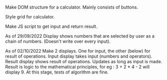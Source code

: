 Make DOM structure for a calculator.
Mainly consists of buttons.

Style grid for calculator.

Make JS script to get input and return result.

As of 29/09/2022
Display shows numbers that are selected by user as a chain of numbers. (Doesn't write over every input).

As of 02/10/2022
Make 2 displays. One for input, the other (below) for result of operations.
Input display takes input (numbers and operators).
Result display shows result of operations. Updates as long as input is made.
Result is logic to the mathematical principles, for eg :
3 + 2 * 4 - 2 will display 9.
At this stage, tests of algorithm are fine.